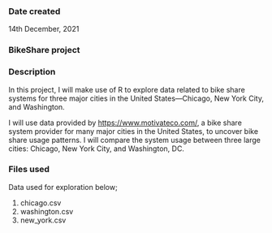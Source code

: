 
### Date created
14th December, 2021

### BikeShare project

### Description
In this project, I will make use of R to explore data related to bike share systems for three major cities in the United States—Chicago, New York City, and Washington.

I will use data provided by https://www.motivateco.com/, a bike share system provider for many major cities in the United States, to uncover bike share usage patterns. I will compare the system usage between three large cities: Chicago, New York City, and Washington, DC.

### Files used
Data used for exploration below;
1. chicago.csv
2. washington.csv
3. new_york.csv



